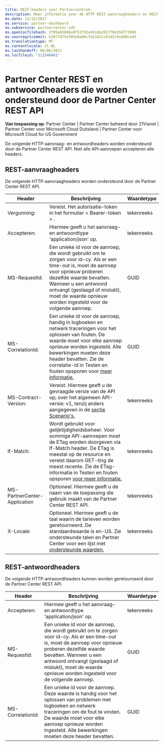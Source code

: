 ```yaml
---
title: REST-headers voor Partnercentrum
description: Meer informatie over de HTTP REST-aanvraagheaders en REST-antwoordheaders die worden ondersteund door de Partner Center REST API.
ms.date: 12/15/2017
ms.service: partner-dashboard
ms.subservice: partnercenter-sdk
ms.openlocfilehash: 3f09ab5808a9751f02e451da2027f6b35877390b
ms.sourcegitcommit: b307fd75e305e0a88cfd1182cc01d2c9a108ce45
ms.translationtype: MT
ms.contentlocale: nl-NL
ms.lasthandoff: 06/06/2021
ms.locfileid: "111548461"
---
```

# <a name="partner-center-rest-and-response-headers-supported-by-the-partner-center-rest-api"></a>Partner Center REST en antwoordheaders die worden ondersteund door de Partner Center REST API 

**Van toepassing op**: Partner Center | Partner Center beheerd door 21Vianet | Partner Center voor Microsoft Cloud Duitsland | Partner Center voor Microsoft Cloud for US Government

De volgende HTTP-aanvraag- en antwoordheaders worden ondersteund door de Partner Center REST API. Niet alle API-aanroepen accepteren alle headers.

## <a name="rest-request-headers"></a>REST-aanvraagheaders

De volgende HTTP-aanvraagheaders worden ondersteund door de Partner Center REST API.

| Header                       | Beschrijving                                                                                                                                                                                                                                                                            | Waardetype |
|------------------------------|----------------------------------------------------------------------------------------------------------------------------------------------------------------------------------------------------------------------------------------------------------------------------------------|------------|
| Vergunning:               | Vereist. Het autorisatie-token in het formulier &lt; Bearer-token &gt; .                                                                                                                                                                                                                    | tekenreeks     |
| Accepteren:                      | Hiermee geeft u het aanvraag- en antwoordtype 'application/json' op.                                                                                                                                                                                                                           | tekenreeks     |
| MS-RequestId:                | Een unieke id voor de aanroep, die wordt gebruikt om te zorgen voor id-cy. Als er een time-out is, moet de aanroep voor opnieuw proberen dezelfde waarde bevatten. Wanneer u een antwoord ontvangt (geslaagd of mislukt), moet de waarde opnieuw worden ingesteld voor de volgende aanroep.                                            | GUID       |
| MS-CorrelationId:            | Een unieke id voor de aanroep, handig in logboeken en netwerk traceringen voor het oplossen van fouten. De waarde moet voor elke aanroep opnieuw worden ingesteld. Alle bewerkingen moeten deze header bevatten. Zie de correlatie-id in Testen en fouten opsporen voor [meer informatie.](test-and-debug.md) | GUID       |
| MS-Contract-Version:         | Vereist. Hiermee geeft u de gevraagde versie van de API op; over het algemeen API-versie: v1, tenzij anders aangegeven in de [sectie Scenario's.](scenarios.md)                                                                                                                                  | tekenreeks     |
| If-Match:                    | Wordt gebruikt voor gelijktijdigheidsbeheer. Voor sommige API-aanroepen moet de ETag worden doorgeven via If-Match header. De ETag is meestal op de resource en vereist daarom GET-ting de meest recente. Zie de ETag-informatie in Testen en fouten opsporen [voor meer informatie.](test-and-debug.md)                | tekenreeks     |
| MS-PartnerCenter-Application | Optioneel. Hiermee geeft u de naam van de toepassing die gebruik maakt van de Partner Center REST API.                                                                                                                                                                                             | tekenreeks     |
| X-Locale:                    | Optioneel. Hiermee geeft u de taal waarin de tarieven worden geretourneerd. De standaardwaarde is en-US. Zie ondersteunde talen en Partner Center voor een lijst met [ondersteunde waarden.](partner-center-supported-languages-and-locales.md)                                                                                                                                                                                                  | tekenreeks     |

## <a name="rest-response-headers"></a>REST-antwoordheaders

De volgende HTTP-antwoordheaders kunnen worden geretourneerd door de Partner Center REST API.

| Header            | Beschrijving                                                                                                                                                                                                                                 | Waardetype |
|-------------------|---------------------------------------------------------------------------------------------------------------------------------------------------------------------------------------------------------------------------------------------|------------|
| Accepteren:           | Hiermee geeft u het aanvraag- en antwoordtype 'application/json' op.                                                                                                                                                                                | tekenreeks     |
| MS-RequestId:     | Een unieke id voor de aanroep, die wordt gebruikt om te zorgen voor id-cy. Als er een time-out is, moet de aanroep voor opnieuw proberen dezelfde waarde bevatten. Wanneer u een antwoord ontvangt (geslaagd of mislukt), moet de waarde opnieuw worden ingesteld voor de volgende aanroep. | GUID       |
| MS-CorrelationId: | Een unieke id voor de aanroep. Deze waarde is handig voor het oplossen van problemen met logboeken en netwerk traceringen om de fout te vinden. De waarde moet voor elke aanroep opnieuw worden ingesteld. Alle bewerkingen moeten deze header bevatten.                                                       | GUID       |
